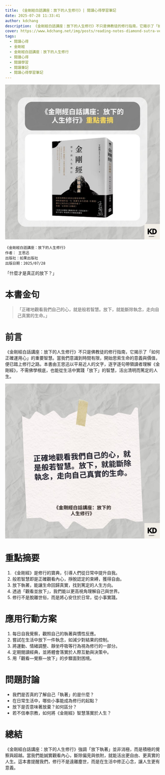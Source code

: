 ```yaml
---
title: 《金剛經白話講座：放下的人生修行》| 閱讀心得學習筆記
date: 2025-07-28 11:33:41
author: kdchang
description: 《金剛經白話講座：放下的人生修行》不只是佛教徒的修行指南，它揭示了「如何正確運用心」的重要智慧。當我們意識到時間有限，開始思索生命的意義與價值，便已踏上修行之路。本書由王思迅以平易近人的文字，逐字逐句帶領讀者理解《金剛經》，不需佛學根底，也能從生活中實踐「放下」的智慧，活出清明而篤定的人生。
cover: https://www.kdchang.net/img/posts/reading-notes-diamond-sutra-vernacular-lecture-1.jpg
tags:
  - 閱讀心得
  - 金剛經
  - 金剛經白話講座：放下的人生修行
  - 閱讀心得
  - 閱讀學習
  - 閱讀筆記
  - 閱讀心得學習筆記
---
```


![](img/posts/reading-notes-diamond-sutra-vernacular-lecture-1.jpg)

```
《金剛經白話講座：放下的人生修行》
作者： 王思迅
出版社：如果出版社
出版日期：2025/07/28
```

「什麼才是真正的放下？」

# 本書金句

> 「正確地觀看我們自己的心，就是般若智慧。放下，就能斷除執念，走向自己真實的生命。」

# 前言

《金剛經白話講座：放下的人生修行》不只是佛教徒的修行指南，它揭示了「如何正確運用心」的重要智慧。當我們意識到時間有限，開始思索生命的意義與價值，便已踏上修行之路。本書由王思迅以平易近人的文字，逐字逐句帶領讀者理解《金剛經》，不需佛學根底，也能從生活中實踐「放下」的智慧，活出清明而篤定的人生。

![](img/posts/reading-notes-diamond-sutra-vernacular-lecture-2.jpg)

# 重點摘要

1. 《金剛經》是修行的寶典，引導人們從日常中提升自我。
2. 般若智慧即是正確觀看內心，掙脫認定的束縛，獲得自由。
3. 放下執著，能讓生命回歸真實，找到篤定的人生方向。
4. 透過「觀看並放下」，我們能以更高視角理解自己與世界。
5. 修行不是脫離世俗，而是將心安住於日常，從小事實踐。

# 應用行動方案

1. 每日自我覺察，觀照自己的執著與慣性反應。
2. 嘗試在生活中放下一件執念，如減少對結果的控制。
3. 將運動、情緒調整、靜坐呼吸等行為視為修行的一部分。
4. 定期閱讀經典，並將體會落實於人際互動與決策中。
5. 用「觀看—覺察—放下」的步驟面對困境。

# 問題討論

- 我們是否真的了解自己「執著」的是什麼？
- 在日常生活中，哪些小事能成為修行的起點？
- 放下是否意味著放棄？如何區分？
- 若不信奉宗教，如何將《金剛經》智慧落實於人生？

# 總結

《金剛經白話講座：放下的人生修行》強調「放下執著」並非消極，而是積極的覺察與超越。當我們能誠實觀看內心，斷除偏見與依附，就能活出更自由、更真實的人生。這本書提醒我們，修行不是遠離塵世，而是在生活中修正心念，讓人生更有意義。
